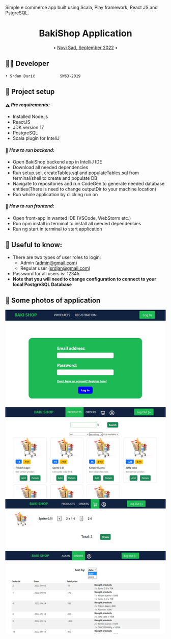 Simple e commerce app built using Scala, Play framework, React JS and PstgreSQL.

<h1 align="center">
  BakiShop Application
  <br>
</h1>

<p align="center">
  • <a href="#-project-setup-and-commands">Novi Sad, September 2022</a>
  •
</p>


## 👨‍💻 Developer
    • Srđan Đurić           SW63-2019

## 🚀 Project setup

#### <span style="vertical-align: middle">:warning:</span> *Pre requirements:*

- Installed Node.js
- ReactJS
- JDK version 17
- PostgreSQL
- Scala plugin for InteliJ

#### <span style="vertical-align: middle">:floppy_disk:</span> *How to run backend:*

- Open BakiShop backend app in IntelliJ IDE
- Download all needed dependencies
- Run setup.sql, createTables.sql and populateTables.sql from terminal/shell to create and populate DB
- Navigate to repositories and run CodeGen to generate needed database entities(There is need to change outputDir to your machine location)
- Run whole application by clicking run on 

#### <span style="vertical-align: middle">:floppy_disk:</span> *How to run frontend:*

- Open front-app in wanted IDE (VSCode, WebStorm etc.)
- Run npm install in terminal to install all needed dependencies
- Run ng start in terminal to start application

## 🤝 Useful to know:
- There are two types of user roles to login:
    - Admin (admin@gmail.com)
    - Regular user (srdjan@gmail.com)
- Password for all users is: 12345
- <b>Note that you will need to change configuration to connect to your local PostgreSQL Database</b>

## 📱 Some photos of application
![login](./front/public/assets/Src4.jpg)
![products](./front/public/assets/Scr1.jpg)
![cart](./front/public/assets/Scr3.jpg)
![history](./front/public/assets/Src2.jpg)
